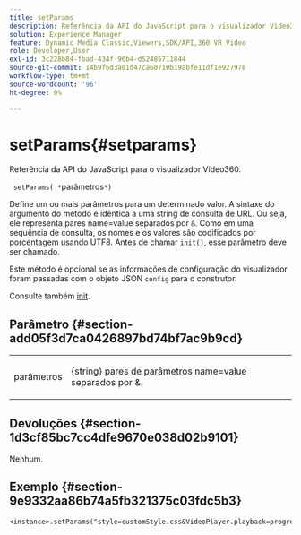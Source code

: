 ```yaml
---
title: setParams
description: Referência da API do JavaScript para o visualizador Video360.
solution: Experience Manager
feature: Dynamic Media Classic,Viewers,SDK/API,360 VR Video
role: Developer,User
exl-id: 3c228b84-fbad-434f-96b4-d52485711844
source-git-commit: 14b9f6d3a01d47ca60710b19abfe11df1e927978
workflow-type: tm+mt
source-wordcount: '96'
ht-degree: 0%

---
```


# setParams{#setparams}

Referência da API do JavaScript para o visualizador Video360.

` setParams( *`parâmetros`*)`

Define um ou mais parâmetros para um determinado valor. A sintaxe do argumento do método é idêntica a uma string de consulta de URL. Ou seja, ele representa pares name=value separados por `&`. Como em uma sequência de consulta, os nomes e os valores são codificados por porcentagem usando UTF8. Antes de chamar `init()`, esse parâmetro deve ser chamado.

Este método é opcional se as informações de configuração do visualizador foram passadas com o objeto JSON `config` para o construtor.

Consulte também [init](../../../c-html5-aem-asset-viewers/c-html5-aem-video360/c-html5-aem-video360-javascriptapiref/r-html5-aem-video360-javascriptapiref-init.md#reference-aee94dd92a28410784f7a1792e28683b).

## Parâmetro {#section-add05f3d7ca0426897bd74bf7ac9b9cd}

<table id="table_896DFF34A68A403DB93A6D597461A573"> 
 <tbody> 
  <tr> 
   <td colname="col1"> <p> <span class="codeph"> <span class="varname"> parâmetros</span> </span> </p> </td> 
   <td colname="col2"> <p> <span class="codeph"> {string}</span> pares de parâmetros name=value separados por <span class="codeph"> &amp;</span>. </p> </td> 
  </tr> 
 </tbody> 
</table>

## Devoluções {#section-1d3cf85bc7cc4dfe9670e038d02b9101}

Nenhum.

## Exemplo {#section-9e9332aa86b74a5fb321375c03fdc5b3}

```
<instance>.setParams("style=customStyle.css&VideoPlayer.playback=progressive")
```
